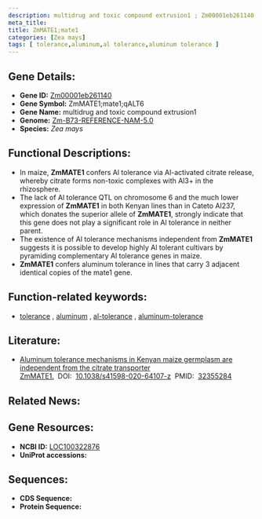 ```yaml
---
description: multidrug and toxic compound extrusion1 ; Zm00001eb261140 ; Zea mays
meta_title:
title: ZmMATE1;mate1
categories: [Zea mays]
tags: [ tolerance,aluminum,al tolerance,aluminum tolerance ]
---
```


## Gene Details:
- **Gene ID:**	[Zm00001eb261140](https://www.maizegdb.org/gene_center/gene/Zm00001eb261140)
- **Gene Symbol:** ZmMATE1;mate1;qALT6
- **Gene Name:** multidrug and toxic compound extrusion1
- **Genome:** [Zm-B73-REFERENCE-NAM-5.0](https://www.maizegdb.org/genome/assembly/Zm-B73-REFERENCE-NAM-5.0)
- **Species:** *Zea mays*

## Functional Descriptions:
   - In maize, **ZmMATE1** confers Al tolerance via Al-activated citrate release, whereby citrate forms non-toxic complexes with Al3+ in the rhizosphere.
   - The lack of Al tolerance QTL on chromosome 6 and the much lower expression of **ZmMATE1** in both Kenyan lines than in Cateto Al237, which donates the superior allele of **ZmMATE1**, strongly indicate that this gene does not play a significant role in Al tolerance in neither parent.
   - The existence of Al tolerance mechanisms independent from **ZmMATE1** suggests it is possible to develop highly Al tolerant cultivars by pyramiding complementary Al tolerance genes in maize.
   - **ZmMATE1** confers aluminum tolerance in lines that carry 3 adjacent identical copies of the mate1 gene.

## Function-related keywords:
- [tolerance](/tags/tolerance/)&nbsp;,&nbsp;[aluminum](/tags/aluminum/)&nbsp;,&nbsp;[al-tolerance](/tags/al-tolerance/)&nbsp;,&nbsp;[aluminum-tolerance](/tags/aluminum-tolerance/)

## Literature:
   - [Aluminum tolerance mechanisms in Kenyan maize germplasm are independent from the citrate transporter ZmMATE1.]( https://www.ncbi.nlm.nih.gov/pmc/articles/PMC7193623/)&nbsp;&nbsp;DOI:&nbsp;&nbsp;[10.1038/s41598-020-64107-z](https://www.ncbi.nlm.nih.gov/pmc/articles/PMC7193623/)&nbsp;&nbsp;PMID:&nbsp;&nbsp;[32355284](https://pubmed.ncbi.nlm.nih.gov/32355284/)

## Related News:

## Gene Resources:
- **NCBI ID:**  [LOC100322876](https://www.ncbi.nlm.nih.gov/gene/?term=LOC100322876)
- **UniProt accessions:** [](https://www.uniprot.org/uniprotkb//entry)



## Sequences:
- **CDS Sequence:**
- **Protein Sequence:**
